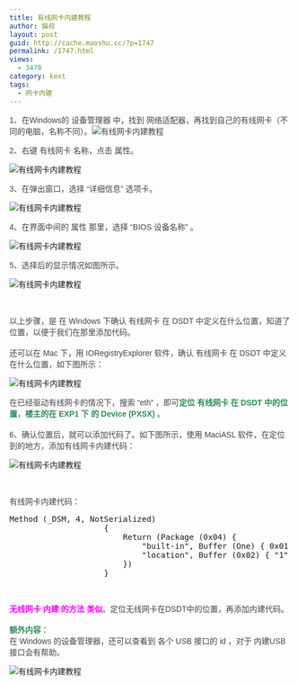 ```yaml
---
title: 有线网卡内建教程
author: 猫叔
layout: post
guid: http://cache.maoshu.cc/?p=1747
permalink: /1747.html
views:
  - 3470
category: kext
tags:
  - 网卡内建
---
```

<span style="color: #444444; font-family: tahoma, 'Hiragino Sans GB', 'Wenquanyi Micro Hei', 微软雅黑, Arial, Verdana, sans-serif; font-size: 14px;">1、在Windows的 设备管理器 中，找到 网络适配器，再找到自己的有线网卡（不同的电脑，名称不同）。<img src="http://cache.maoshu.cc//wp-content/uploads/sinapicv2-backup/1747-ww1-large-005V4vEUjw1env1lmlhbsj30m30g3dj6.jpg" alt="有线网卡内建教程" /></span>

<span style="color: #444444; font-family: tahoma, 'Hiragino Sans GB', 'Wenquanyi Micro Hei', 微软雅黑, Arial, Verdana, sans-serif; font-size: 14px;">2、右键 有线网卡 名称，点击 属性。</span>

![有线网卡内建教程][1]

<span style="color: #444444; font-family: tahoma, 'Hiragino Sans GB', 'Wenquanyi Micro Hei', 微软雅黑, Arial, Verdana, sans-serif; font-size: 14px;"><span style="color: #444444; font-family: tahoma, 'Hiragino Sans GB', 'Wenquanyi Micro Hei', 微软雅黑, Arial, Verdana, sans-serif; font-size: 14px;">3、在弹出窗口，选择 “详细信息” 选项卡。</span></span>

![有线网卡内建教程][2]

<span style="color: #444444; font-family: tahoma, 'Hiragino Sans GB', 'Wenquanyi Micro Hei', 微软雅黑, Arial, Verdana, sans-serif; font-size: 14px;">4、在界面中间的 属性 那里，选择 “BIOS 设备名称” 。</span>

![有线网卡内建教程][3]

<span style="color: #444444; font-family: tahoma, 'Hiragino Sans GB', 'Wenquanyi Micro Hei', 微软雅黑, Arial, Verdana, sans-serif; font-size: 14px;">5、选择后的显示情况如图所示。</span>

![有线网卡内建教程][4]

&nbsp;

<span style="color: #444444; font-family: tahoma, 'Hiragino Sans GB', 'Wenquanyi Micro Hei', 微软雅黑, Arial, Verdana, sans-serif; font-size: 14px;">以上步骤，是 在 Windows 下确认 有线网卡 在 DSDT 中定义在什么位置，知道了位置，以便于我们在那里添加代码。</span><br style="word-wrap: break-word; color: #444444; font-family: tahoma, 'Hiragino Sans GB', 'Wenquanyi Micro Hei', 微软雅黑, Arial, Verdana, sans-serif; font-size: 14px;" /><br style="word-wrap: break-word; color: #444444; font-family: tahoma, 'Hiragino Sans GB', 'Wenquanyi Micro Hei', 微软雅黑, Arial, Verdana, sans-serif; font-size: 14px;" /><span style="color: #444444; font-family: tahoma, 'Hiragino Sans GB', 'Wenquanyi Micro Hei', 微软雅黑, Arial, Verdana, sans-serif; font-size: 14px;">还可以在 Mac 下，用 IORegistryExplorer 软件，确认 有线网卡 在 DSDT 中定义在什么位置，如下图所示：</span>

![有线网卡内建教程][5]

<span style="color: #444444; font-family: tahoma, 'Hiragino Sans GB', 'Wenquanyi Micro Hei', 微软雅黑, Arial, Verdana, sans-serif; font-size: 14px;">在已经驱动有线网卡的情况下，搜索 “eth” ，即可</span><span style="word-wrap: break-word; font-family: tahoma, 'Hiragino Sans GB', 'Wenquanyi Micro Hei', 微软雅黑, Arial, Verdana, sans-serif; font-size: 14px; color: #2e8b57;"><span style="word-wrap: break-word; font-weight: bold;">定位 有线网卡 在 DSDT 中的位置</span></span><span style="color: #444444; font-family: tahoma, 'Hiragino Sans GB', 'Wenquanyi Micro Hei', 微软雅黑, Arial, Verdana, sans-serif; font-size: 14px;">，</span><span style="word-wrap: break-word; font-family: tahoma, 'Hiragino Sans GB', 'Wenquanyi Micro Hei', 微软雅黑, Arial, Verdana, sans-serif; font-size: 14px; color: #2e8b57;"><span style="word-wrap: break-word; font-weight: bold;">楼主的在 EXP1 下 的 Device (PXSX)</span></span><span style="color: #444444; font-family: tahoma, 'Hiragino Sans GB', 'Wenquanyi Micro Hei', 微软雅黑, Arial, Verdana, sans-serif; font-size: 14px;"> 。</span><br style="word-wrap: break-word; color: #444444; font-family: tahoma, 'Hiragino Sans GB', 'Wenquanyi Micro Hei', 微软雅黑, Arial, Verdana, sans-serif; font-size: 14px;" /><br style="word-wrap: break-word; color: #444444; font-family: tahoma, 'Hiragino Sans GB', 'Wenquanyi Micro Hei', 微软雅黑, Arial, Verdana, sans-serif; font-size: 14px;" /><span style="color: #444444; font-family: tahoma, 'Hiragino Sans GB', 'Wenquanyi Micro Hei', 微软雅黑, Arial, Verdana, sans-serif; font-size: 14px;">6、确认位置后，就可以添加代码了。如下图所示，使用 MaciASL 软件，在定位到的地方，添加有线网卡内建代码：</span>

![有线网卡内建教程][6]

&nbsp;

<span style="color: #444444; font-family: tahoma, 'Hiragino Sans GB', 'Wenquanyi Micro Hei', 微软雅黑, Arial, Verdana, sans-serif; font-size: 14px;">有线网卡内建代码：</span>

<pre class="lang:default decode:true ">Method (_DSM, 4, NotSerialized)
                    {
                        Return (Package (0x04) {
                            "built-in", Buffer (One) { 0x01 },
                            "location", Buffer (0x02) { "1" }
                        })
                    }</pre>

&nbsp;

<span style="word-wrap: break-word; font-family: tahoma, 'Hiragino Sans GB', 'Wenquanyi Micro Hei', 微软雅黑, Arial, Verdana, sans-serif; font-size: 14px; color: #ff00ff;"><span style="word-wrap: break-word; font-weight: bold;">无线网卡 内建 的方法 类似</span></span><span style="color: #444444; font-family: tahoma, 'Hiragino Sans GB', 'Wenquanyi Micro Hei', 微软雅黑, Arial, Verdana, sans-serif; font-size: 14px;">。定位无线网卡在DSDT中的位置，再添加内建代码。</span><br style="word-wrap: break-word; color: #444444; font-family: tahoma, 'Hiragino Sans GB', 'Wenquanyi Micro Hei', 微软雅黑, Arial, Verdana, sans-serif; font-size: 14px;" /><br style="word-wrap: break-word; color: #444444; font-family: tahoma, 'Hiragino Sans GB', 'Wenquanyi Micro Hei', 微软雅黑, Arial, Verdana, sans-serif; font-size: 14px;" /><span style="word-wrap: break-word; font-family: tahoma, 'Hiragino Sans GB', 'Wenquanyi Micro Hei', 微软雅黑, Arial, Verdana, sans-serif; font-size: 14px; color: #2e8b57;"><span style="word-wrap: break-word; font-weight: bold;">额外内容</span></span><span style="color: #444444; font-family: tahoma, 'Hiragino Sans GB', 'Wenquanyi Micro Hei', 微软雅黑, Arial, Verdana, sans-serif; font-size: 14px;">：</span><br style="word-wrap: break-word; color: #444444; font-family: tahoma, 'Hiragino Sans GB', 'Wenquanyi Micro Hei', 微软雅黑, Arial, Verdana, sans-serif; font-size: 14px;" /><span style="color: #444444; font-family: tahoma, 'Hiragino Sans GB', 'Wenquanyi Micro Hei', 微软雅黑, Arial, Verdana, sans-serif; font-size: 14px;">在 Windows 的设备管理器，还可以查看到 各个 USB 接口的 id ，对于 内建USB接口会有帮助。</span>

![有线网卡内建教程][7]

<span style="color: #444444; font-family: tahoma, 'Hiragino Sans GB', 'Wenquanyi Micro Hei', 微软雅黑, Arial, Verdana, sans-serif; font-size: 14px;"> </span>


 [1]: http://cache.maoshu.cc//wp-content/uploads/sinapicv2-backup/1747-ww4-large-005V4vEUjw1env1mrqmicj30m00hljvn.jpg
 [2]: http://cache.maoshu.cc//wp-content/uploads/sinapicv2-backup/1747-ww1-large-005V4vEUjw1env1mzgtsvj30db0gcwgg.jpg
 [3]: http://cache.maoshu.cc//wp-content/uploads/sinapicv2-backup/1747-ww4-large-005V4vEUjw1env1n40ny9j30d80jlwhr.jpg
 [4]: http://cache.maoshu.cc//wp-content/uploads/sinapicv2-backup/1747-ww2-large-005V4vEUjw1env1neyucnj30db0gcq5z.jpg
 [5]: http://cache.maoshu.cc//wp-content/uploads/sinapicv2-backup/1747-ww2-large-005V4vEUjw1env1nu58dvj30kk0gc0w8.jpg
 [6]: http://cache.maoshu.cc//wp-content/uploads/sinapicv2-backup/1747-ww2-large-005V4vEUjw1env1o7ne7nj30kc0fin02.jpg
 [7]: http://cache.maoshu.cc//wp-content/uploads/sinapicv2-backup/1747-ww1-large-005V4vEUjw1env1odcilhj30m30g2tcx.jpg



